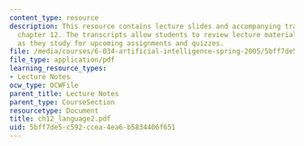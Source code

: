 ```yaml
---
content_type: resource
description: This resource contains lecture slides and accompanying transcripts for
  chapter 12. The transcripts allow students to review lecture material in detail
  as they study for upcoming assignments and quizzes.
file: /media/courses/6-034-artificial-intelligence-spring-2005/5bff7de5c592ccea4ea6b5834406f651_ch12_language2.pdf
file_type: application/pdf
learning_resource_types:
- Lecture Notes
ocw_type: OCWFile
parent_title: Lecture Notes
parent_type: CourseSection
resourcetype: Document
title: ch12_language2.pdf
uid: 5bff7de5-c592-ccea-4ea6-b5834406f651
---
```

